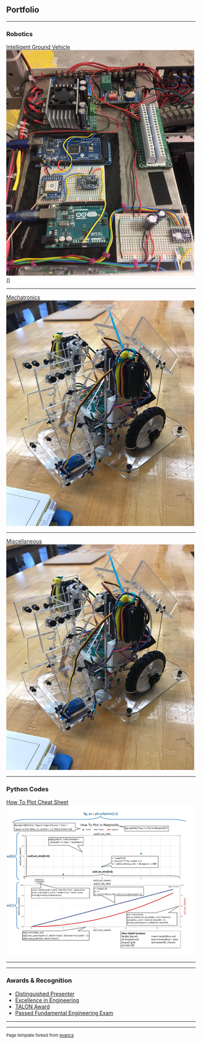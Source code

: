 ## Portfolio

---

### Robotics 

[Intelligent Ground Vehicle](/Sparky.md)
<a href="/Sparky.md"><img src="images/Sparky_Wiring.jpg" width="500" height="600" border="0">()</a>
<!-- <img src="images/Sparky_Wiring.jpg?raw=true" idth="300" height="214"/> -->

---
[Mechatronics](/pdf/sample_page.md)
<a href="images/image.jpg"><img src="images/Mechatronics_Robot.jpg" width="500" height="600" border="0"></a>

---
[Miscellaneous](/pdf/sample_page.md)
<a href="images/image.jpg"><img src="images/Mechatronics_Robot.jpg" width="500" height="600" border="0"></a>

---
### Python Codes
[How To Plot Cheat Sheet](/matplotlib_jupyter.md)
<a href="images/image.jpg"><img src="images/Matplotlib.JPG" width="600" height="400" border="0"></a>


---


---

### Awards & Recognition
- [Distinguished Presenter](http://example.com/)
- [Excellence in Engineering](http://example.com/)
- [TALON Award](http://example.com/)
- [Passed Fundamental Engineering Exam](http://example.com/)

---




---
<p style="font-size:11px">Page template forked from <a href="https://github.com/evanca/quick-portfolio">evanca</a></p>
<!-- Remove above link if you don't want to attibute -->
